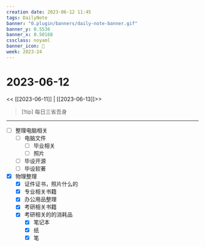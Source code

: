 ```yaml
---
creation date: 2023-06-12 11:45
tags: DailyNote
banner: "0.plugin/banners/daily-note-banner.gif"
banner_y: 0.5536
banner_x: 0.50168
cssclass: noyaml
banner_icon: 💌
week: 2023-24
---
```


# 2023-06-12

<< [[2023-06-11]] | [[2023-06-13]]>>


> [!tip] 每日三省吾身
> 

---

- [ ] 整理电脑相关
	- [ ] 电脑文件
		- [ ] 毕业相关
		- [ ] 照片
	- [ ] 毕设开源
	- [ ] 毕设软著

- [x] 物理整理
	- [x] 证件证书，照片什么的
	- [x] 专业相关书籍
	- [x] 办公用品整理
	- [x] 考研相关书籍
	- [x] 考研相关的的消耗品
		- [x] 笔记本
		- [x] 纸
		- [x] 笔
